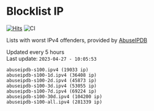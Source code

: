 # Blocklist IP

[![Hits](https://hits.seeyoufarm.com/api/count/incr/badge.svg?url=https%3A%2F%2Fgithub.com%2Fborestad%2Fblocklist-ip%2F&count_bg=%2379C83D&title_bg=%23555555&icon=&icon_color=%23E7E7E7&title=hits&edge_flat=false)](https://hits.seeyoufarm.com)  ![CI](https://img.shields.io/github/workflow/status/borestad/blocklist-ip/CI?style=flat-square)

Lists with worst IPv4 offenders, provided by [AbuseIPDB](https://www.abuseipdb.com/)

<!-- FOOTER-PLACEHOLDER -->
Updated every 5 hours<br>
Last update: `2023-04-27 - 10:05:53`
```
abuseipdb-s100.ipv4 (19033 ip)
abuseipdb-s100-1d.ipv4 (36408 ip)
abuseipdb-s100-2d.ipv4 (45873 ip)
abuseipdb-s100-3d.ipv4 (53055 ip)
abuseipdb-s100-7d.ipv4 (69224 ip)
abuseipdb-s100-30d.ipv4 (104200 ip)
abuseipdb-s100-all.ipv4 (281339 ip)
```

